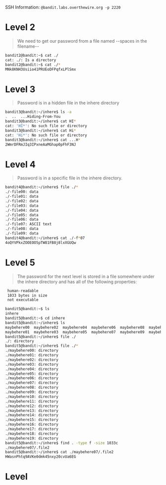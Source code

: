 SSH Information: ``@bandit.labs.overthewire.org -p 2220``


# Level 2

> We need to get our password from a file named --spaces in the filename--

```bash
bandit2@bandit:~$ cat ./
cat: ./: Is a directory
bandit2@bandit:~$ cat ./*
MNk8KNH3Usiio41PRUEoDFPqfxLPlSmx
```

# Level 3 

> Password is in a hidden file in the inhere directory

```bash
bandit3@bandit:~/inhere$ ls -a
.  ..  ...Hiding-From-You
bandit3@bandit:~/inhere$ cat HI*
cat: 'HI*': No such file or directory
bandit3@bandit:~/inhere$ cat Hi*
cat: 'Hi*': No such file or directory
bandit3@bandit:~/inhere$ cat ...H*
2WmrDFRmJIq3IPxneAaMGhap0pFhF3NJ
```

# Level 4

> Password is in a specific file in the inhere directory.

```bash
bandit4@bandit:~/inhere$ file ./*
./-file00: data
./-file01: data
./-file02: data
./-file03: data
./-file04: data
./-file05: data
./-file06: data
./-file07: ASCII text
./-file08: data
./-file09: data
bandit4@bandit:~/inhere$ cat ./-f*07
4oQYVPkxZOOEOO5pTW81FB8j8lxXGUQw
```

# Level 5

> The password for the next level is stored in a file somewhere under the inhere directory and has all of the following properties: 
```bash 
 human-readable
 1033 bytes in size
 not executable
```

```bash
bandit5@bandit:~$ ls
inhere
bandit5@bandit:~$ cd inhere
bandit5@bandit:~/inhere$ ls
maybehere00  maybehere02  maybehere04  maybehere06  maybehere08  maybehere10  maybehere12  maybehere14  maybehere16  maybehere18
maybehere01  maybehere03  maybehere05  maybehere07  maybehere09  maybehere11  maybehere13  maybehere15  maybehere17  maybehere19
bandit5@bandit:~/inhere$ file ./
./: directory
bandit5@bandit:~/inhere$ file ./*
./maybehere00: directory
./maybehere01: directory
./maybehere02: directory
./maybehere03: directory
./maybehere04: directory
./maybehere05: directory
./maybehere06: directory
./maybehere07: directory
./maybehere08: directory
./maybehere09: directory
./maybehere10: directory
./maybehere11: directory
./maybehere12: directory
./maybehere13: directory
./maybehere14: directory
./maybehere15: directory
./maybehere16: directory
./maybehere17: directory
./maybehere18: directory
./maybehere19: directory
bandit5@bandit:~/inhere$ find . -type f -size 1033c
./maybehere07/.file2
bandit5@bandit:~/inhere$ cat ./maybehere07/.file2
HWasnPhtq9AVKe0dmk45nxy20cvUa6EG
```


# Level

>

```bash

```


